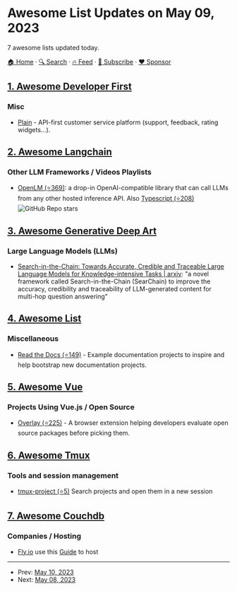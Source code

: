 # Awesome List Updates on May 09, 2023

7 awesome lists updated today.

[🏠 Home](/README.md) · [🔍 Search](https://www.trackawesomelist.com/search/) · [🔥 Feed](https://www.trackawesomelist.com/rss.xml) · [📮 Subscribe](https://trackawesomelist.us17.list-manage.com/subscribe?u=d2f0117aa829c83a63ec63c2f&id=36a103854c) · [❤️  Sponsor](https://github.com/sponsors/theowenyoung)



## [1. Awesome Developer First](/content/agamm/awesome-developer-first/README.md)

### Misc

*   [Plain](https://plain.com) - API-first customer service platform (support, feedback, rating widgets...).

## [2. Awesome Langchain](/content/kyrolabs/awesome-langchain/README.md)

### Other LLM Frameworks / Videos Playlists

*   [OpenLM (⭐369)](https://github.com/r2d4/openlm): a drop-in OpenAI-compatible library that can call LLMs from any other hosted inference API. Also [Typescript (⭐208)](https://github.com/r2d4/llm.ts) ![GitHub Repo stars](https://img.shields.io/github/stars/r2d4/openlm?style=social)

## [3. Awesome Generative Deep Art](/content/filipecalegario/awesome-generative-deep-art/README.md)

### Large Language Models (LLMs)

*   [Search-in-the-Chain: Towards Accurate, Credible and Traceable Large Language Models for Knowledge-intensive Tasks | arxiv](https://arxiv.org/abs/2304.14732): "a novel framework called Search-in-the-Chain (SearChain) to improve the accuracy, credibility and traceability of LLM-generated content for multi-hop question answering"

## [4. Awesome List](/content/sindresorhus/awesome/README.md)

### Miscellaneous

*   [Read the Docs (⭐149)](https://github.com/readthedocs-examples/awesome-read-the-docs#readme) - Example documentation projects to inspire and help bootstrap new documentation projects.

## [5. Awesome Vue](/content/vuejs/awesome-vue/README.md)

### Projects Using Vue.js / Open Source

*   [Overlay (⭐225)](https://github.com/os-scar/overlay) - A browser extension helping developers evaluate open source packages before picking them.

## [6. Awesome Tmux](/content/rothgar/awesome-tmux/README.md)

### Tools and session management

*   [tmux-project (⭐5)](https://github.com/sei40kr/tmux-project) Search projects and open them in a new session

## [7. Awesome Couchdb](/content/quangv/awesome-couchdb/README.md)

### Companies / Hosting

*   [Fly.io](https://fly.io) use this [Guide](https://www.canrau.com/en/fly-couchdb) to host

---

- Prev: [May 10, 2023](/content/2023/05/10/README.md)
- Next: [May 08, 2023](/content/2023/05/08/README.md)
